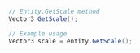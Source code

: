 ```csharp
// Entity.GetScale method
Vector3 GetScale();
```

```csharp
// Example usage
Vector3 scale = entity.GetScale();
```